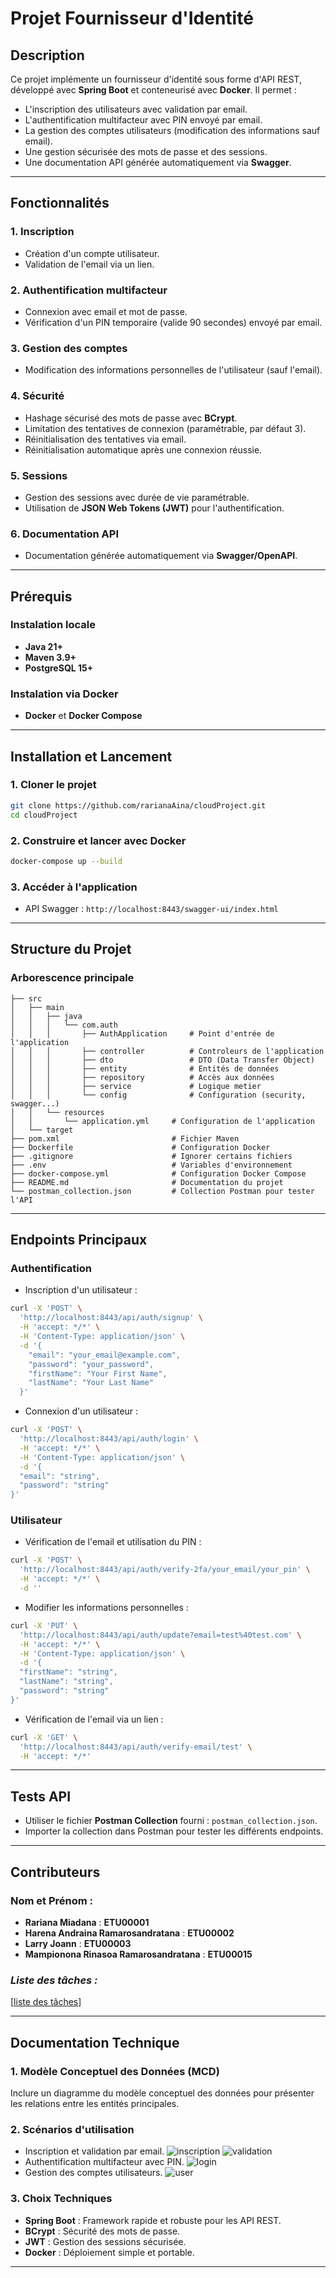 # Projet Fournisseur d'Identité

## **Description**

Ce projet implémente un fournisseur d'identité sous forme d'API REST, développé avec **Spring Boot** et conteneurisé avec **Docker**. Il permet :

- L'inscription des utilisateurs avec validation par email.
- L'authentification multifacteur avec PIN envoyé par email.
- La gestion des comptes utilisateurs (modification des informations sauf email).
- Une gestion sécurisée des mots de passe et des sessions.
- Une documentation API générée automatiquement via **Swagger**.

---

## **Fonctionnalités**

### 1. Inscription

- Création d'un compte utilisateur.
- Validation de l'email via un lien.

### 2. Authentification multifacteur

- Connexion avec email et mot de passe.
- Vérification d'un PIN temporaire (valide 90 secondes) envoyé par email.

### 3. Gestion des comptes

- Modification des informations personnelles de l'utilisateur (sauf l'email).

### 4. Sécurité

- Hashage sécurisé des mots de passe avec **BCrypt**.
- Limitation des tentatives de connexion (paramétrable, par défaut 3).
- Réinitialisation des tentatives via email.
- Réinitialisation automatique après une connexion réussie.

### 5. Sessions

- Gestion des sessions avec durée de vie paramétrable.
- Utilisation de **JSON Web Tokens (JWT)** pour l'authentification.

### 6. Documentation API

- Documentation générée automatiquement via **Swagger/OpenAPI**.

---

## **Prérequis**

### **Instalation locale**

- **Java 21+**
- **Maven 3.9+**
- **PostgreSQL 15+**

### **Instalation via Docker**

- **Docker** et **Docker Compose**

---

## **Installation et Lancement**

### 1. Cloner le projet

```bash
git clone https://github.com/rarianaAina/cloudProject.git
cd cloudProject
```

### 2. Construire et lancer avec Docker

```bash
docker-compose up --build
```

### 3. Accéder à l'application

- API Swagger : `http://localhost:8443/swagger-ui/index.html`

---

## **Structure du Projet**

### **Arborescence principale**

```plaintext
├── src
│   ├── main
│   │   ├── java
│   │   │   └── com.auth
│   │   │       ├── AuthApplication     # Point d'entrée de l'application
│   │   │       ├── controller          # Controleurs de l'application
│   │   │       ├── dto                 # DTO (Data Transfer Object)
│   │   │       ├── entity              # Entités de données
│   │   │       ├── repository          # Accès aux données
│   │   │       ├── service             # Logique metier
│   │   │       └── config              # Configuration (security, swagger...)
│   │   └── resources
│   │       └── application.yml     # Configuration de l'application
│   └── target
├── pom.xml                         # Fichier Maven
├── Dockerfile                      # Configuration Docker
├── .gitignore                      # Ignorer certains fichiers
├── .env                            # Variables d'environnement
├── docker-compose.yml              # Configuration Docker Compose
├── README.md                       # Documentation du projet
└── postman_collection.json         # Collection Postman pour tester l'API
```

---

## **Endpoints Principaux**

### **Authentification**

- Inscription d'un utilisateur  :

```bash
curl -X 'POST' \
  'http://localhost:8443/api/auth/signup' \
  -H 'accept: */*' \
  -H 'Content-Type: application/json' \
  -d '{
    "email": "your_email@example.com",
    "password": "your_password",
    "firstName": "Your First Name",
    "lastName": "Your Last Name"
  }'
```

- Connexion d'un utilisateur :

```bash
curl -X 'POST' \
  'http://localhost:8443/api/auth/login' \
  -H 'accept: */*' \
  -H 'Content-Type: application/json' \
  -d '{
  "email": "string",
  "password": "string"
}'
```

### **Utilisateur**

- Vérification de l'email et utilisation du PIN :

```bash
curl -X 'POST' \
  'http://localhost:8443/api/auth/verify-2fa/your_email/your_pin' \
  -H 'accept: */*' \
  -d ''
```

- Modifier les informations personnelles :

```bash
curl -X 'PUT' \
  'http://localhost:8443/api/auth/update?email=test%40test.com' \
  -H 'accept: */*' \
  -H 'Content-Type: application/json' \
  -d '{
  "firstName": "string",
  "lastName": "string",
  "password": "string"
}'
```

- Vérification de l'email via un lien :

```bash
curl -X 'GET' \
  'http://localhost:8443/api/auth/verify-email/test' \
  -H 'accept: */*'
```

---

## **Tests API**

- Utiliser le fichier **Postman Collection** fourni : `postman_collection.json`.
- Importer la collection dans Postman pour tester les différents endpoints.

---

## **Contributeurs**

### **Nom et Prénom :**

- **Rariana Miadana** : **ETU00001**
- **Harena Andraina Ramarosandratana** : **ETU00002**
- **Larry Joann** : **ETU00003**
- **Mampionona Rinasoa Ramarosandratana** : **ETU00015**

### ***Liste des tâches :***

[[liste des tâches](https://docs.google.com/spreadsheets/d/14Y1N1uY1NLFILozMZSLSuBJScVtQY2m_s2X9kR4YFu4/edit?usp=sharing)]

---

## **Documentation Technique**

### 1. Modèle Conceptuel des Données (MCD)

Inclure un diagramme du modèle conceptuel des données pour présenter les relations entre les entités principales.

### 2. Scénarios d'utilisation

- Inscription et validation par email.
![inscription](img/signup.png)
![validation](img/validation.png)
- Authentification multifacteur avec PIN.
![login](img/login.png)
- Gestion des comptes utilisateurs.
![user](img/user.png)

### 3. Choix Techniques

- **Spring Boot** : Framework rapide et robuste pour les API REST.
- **BCrypt** : Sécurité des mots de passe.
- **JWT** : Gestion des sessions sécurisée.
- **Docker** : Déploiement simple et portable.

---
